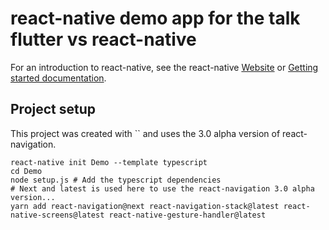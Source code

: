# react-native demo app for the talk flutter vs react-native

For an introduction to react-native, see the react-native
[Website](https://facebook.github.io/react-native/) or
[Getting started documentation](https://facebook.github.io/react-native/docs/getting-started).

## Project setup

This project was created with ``
and uses the 3.0 alpha version of react-navigation.

```
react-native init Demo --template typescript
cd Demo
node setup.js # Add the typescript dependencies
# Next and latest is used here to use the react-navigation 3.0 alpha version...
yarn add react-navigation@next react-navigation-stack@latest react-native-screens@latest react-native-gesture-handler@latest
```
